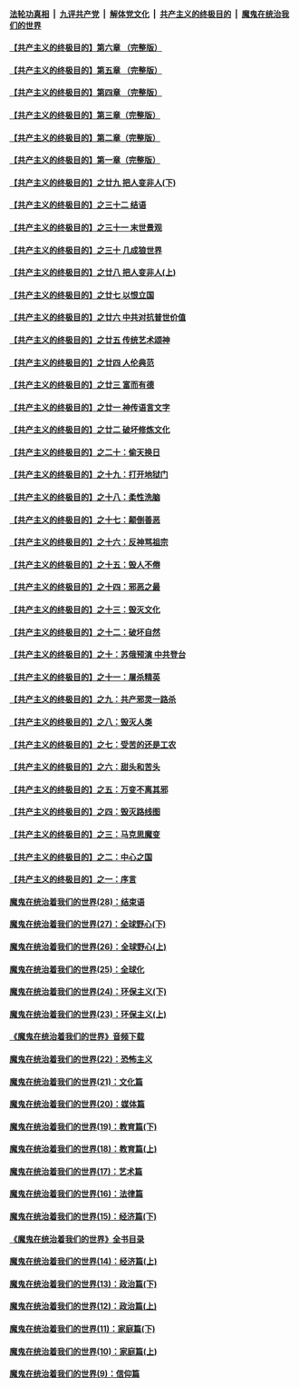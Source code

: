 ####  [法轮功真相](../../../../basic/blob/master/README.md?t=04251301) &nbsp;|&nbsp; [九评共产党](../../../../9ping.md/blob/master/README.md?t=04251301) &nbsp;|&nbsp; [解体党文化](../../../../jtdwh.md/blob/master/README.md?t=04251301)  &nbsp;|&nbsp; [共产主义的终极目的](../../../../gczydzjmd.md/blob/master/README.md?t=04251301) &nbsp;|&nbsp; [魔鬼在统治我们的世界](../../../../mgztzwmdsj.md/blob/master/README.md?t=04251301) 

#### [【共产主义的终极目的】第六章 （完整版）](../pages/nsc422/n11428913.md?t=04251301) 

#### [【共产主义的终极目的】第五章 （完整版）](../pages/nsc422/n11428912.md?t=04251301) 

#### [【共产主义的终极目的】第四章 （完整版）](../pages/nsc422/n11428907.md?t=04251301) 

#### [【共产主义的终极目的】第三章（完整版）](../pages/nsc422/n11428848.md?t=04251301) 

#### [【共产主义的终极目的】第二章（完整版）](../pages/nsc422/n11428831.md?t=04251301) 

#### [【共产主义的终极目的】第一章（完整版）](../pages/nsc422/n11417651.md?t=04251301) 

#### [【共产主义的终极目的】之廿九 把人变非人(下)](../pages/nsc422/n11344140.md?t=04251301) 

#### [【共产主义的终极目的】之三十二 结语](../pages/nsc422/n11360535.md?t=04251301) 

#### [【共产主义的终极目的】之三十一 末世景观](../pages/nsc422/n11351129.md?t=04251301) 

#### [【共产主义的终极目的】之三十 几成狼世界](../pages/nsc422/n11348280.md?t=04251301) 

#### [【共产主义的终极目的】之廿八 把人变非人(上)](../pages/nsc422/n11340492.md?t=04251301) 

#### [【共产主义的终极目的】之廿七 以恨立国](../pages/nsc422/n11336944.md?t=04251301) 

#### [【共产主义的终极目的】之廿六 中共对抗普世价值](../pages/nsc422/n11324785.md?t=04251301) 

#### [【共产主义的终极目的】之廿五 传统艺术颂神](../pages/nsc422/n11296396.md?t=04251301) 

#### [【共产主义的终极目的】之廿四 人伦典范](../pages/nsc422/n11296397.md?t=04251301) 

#### [【共产主义的终极目的】之廿三 富而有德](../pages/nsc422/n11283598.md?t=04251301) 

#### [【共产主义的终极目的】之廿一 神传语言文字](../pages/nsc422/n11263265.md?t=04251301) 

#### [【共产主义的终极目的】之廿二 破坏修炼文化](../pages/nsc422/n11245728.md?t=04251301) 

#### [【共产主义的终极目的】之二十：偷天换日](../pages/nsc422/n11238846.md?t=04251301) 

#### [【共产主义的终极目的】之十九：打开地狱门](../pages/nsc422/n11206376.md?t=04251301) 

#### [【共产主义的终极目的】之十八：柔性洗脑](../pages/nsc422/n11199994.md?t=04251301) 

#### [【共产主义的终极目的】之十七：颠倒善恶](../pages/nsc422/n11179782.md?t=04251301) 

#### [【共产主义的终极目的】之十六：反神骂祖宗](../pages/nsc422/n11166798.md?t=04251301) 

#### [【共产主义的终极目的】之十五：毁人不倦](../pages/nsc422/n11166792.md?t=04251301) 

#### [【共产主义的终极目的】之十四：邪恶之最](../pages/nsc422/n11150249.md?t=04251301) 

#### [【共产主义的终极目的】之十三：毁灭文化](../pages/nsc422/n11135227.md?t=04251301) 

#### [【共产主义的终极目的】之十二：破坏自然](../pages/nsc422/n11135214.md?t=04251301) 

#### [【共产主义的终极目的】之十：苏俄预演 中共登台](../pages/nsc422/n11118424.md?t=04251301) 

#### [【共产主义的终极目的】之十一：屠杀精英](../pages/nsc422/n11118442.md?t=04251301) 

#### [【共产主义的终极目的】之九：共产邪灵一路杀](../pages/nsc422/n11114139.md?t=04251301) 

#### [【共产主义的终极目的】之八：毁灭人类](../pages/nsc422/n11108503.md?t=04251301) 

#### [【共产主义的终极目的】之七：受苦的还是工农](../pages/nsc422/n11101809.md?t=04251301) 

#### [【共产主义的终极目的】之六：甜头和苦头](../pages/nsc422/n11096971.md?t=04251301) 

#### [【共产主义的终极目的】之五：万变不离其邪](../pages/nsc422/n11091285.md?t=04251301) 

#### [【共产主义的终极目的】之四：毁灭路线图](../pages/nsc422/n11086284.md?t=04251301) 

#### [【共产主义的终极目的】之三：马克思魔变](../pages/nsc422/n11061941.md?t=04251301) 

#### [【共产主义的终极目的】之二：中心之国](../pages/nsc422/n11047728.md?t=04251301) 

#### [【共产主义的终极目的】之一：序言](../pages/nsc422/n11086077.md?t=04251301) 

#### [魔鬼在统治着我们的世界(28)：结束语](../pages/nsc422/n10936246.md?t=04251301) 

#### [魔鬼在统治着我们的世界(27)：全球野心(下)](../pages/nsc422/n10928319.md?t=04251301) 

#### [魔鬼在统治着我们的世界(26)：全球野心(上)](../pages/nsc422/n10900318.md?t=04251301) 

#### [魔鬼在统治着我们的世界(25)：全球化](../pages/nsc422/n10788205.md?t=04251301) 

#### [魔鬼在统治着我们的世界(24)：环保主义(下)](../pages/nsc422/n10695307.md?t=04251301) 

#### [魔鬼在统治着我们的世界(23)：环保主义(上)](../pages/nsc422/n10688613.md?t=04251301) 

#### [《魔鬼在统治着我们的世界》音频下载](../pages/nsc422/n10635553.md?t=04251301) 

#### [魔鬼在统治着我们的世界(22)：恐怖主义](../pages/nsc422/n10614727.md?t=04251301) 

#### [魔鬼在统治着我们的世界(21)：文化篇](../pages/nsc422/n10597706.md?t=04251301) 

#### [魔鬼在统治着我们的世界(20)：媒体篇](../pages/nsc422/n10586579.md?t=04251301) 

#### [魔鬼在统治着我们的世界(19)：教育篇(下)](../pages/nsc422/n10564808.md?t=04251301) 

#### [魔鬼在统治着我们的世界(18)：教育篇(上)](../pages/nsc422/n10526970.md?t=04251301) 

#### [魔鬼在统治着我们的世界(17)：艺术篇](../pages/nsc422/n10499093.md?t=04251301) 

#### [魔鬼在统治着我们的世界(16)：法律篇](../pages/nsc422/n10485969.md?t=04251301) 

#### [魔鬼在统治着我们的世界(15)：经济篇(下)](../pages/nsc422/n10469975.md?t=04251301) 

#### [《魔鬼在统治着我们的世界》全书目录](../pages/nsc422/n10464261.md?t=04251301) 

#### [魔鬼在统治着我们的世界(14)：经济篇(上)](../pages/nsc422/n10457370.md?t=04251301) 

#### [魔鬼在统治着我们的世界(13)：政治篇(下)](../pages/nsc422/n10448270.md?t=04251301) 

#### [魔鬼在统治着我们的世界(12)：政治篇(上)](../pages/nsc422/n10444576.md?t=04251301) 

#### [魔鬼在统治着我们的世界(11)：家庭篇(下)](../pages/nsc422/n10440961.md?t=04251301) 

#### [魔鬼在统治着我们的世界(10)：家庭篇(上)](../pages/nsc422/n10435448.md?t=04251301) 

#### [魔鬼在统治着我们的世界(9)：信仰篇](../pages/nsc422/n10432159.md?t=04251301) 

